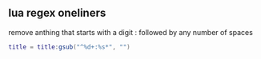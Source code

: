 ## lua regex oneliners

remove anthing that starts with a digit : followed by any number of spaces

```lua
title = title:gsub("^%d+:%s*", "")
```
